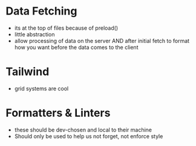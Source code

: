 # Data Fetching
- its at the top of files because of preload()
- little abstraction
- allow processing of data on the server AND after initial fetch to format how you want before the data comes to the client

# Tailwind
- grid systems are cool

# Formatters & Linters
- these should be dev-chosen and local to their machine 
- Should only be used to help us not forget, not enforce style